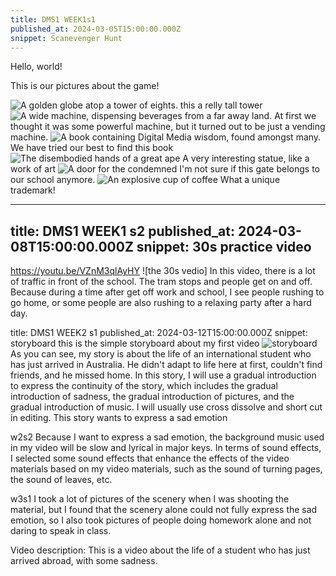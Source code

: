 ```yaml
---
title: DMS1 WEEK1s1
published_at: 2024-03-05T15:00:00.000Z
snippet: Scanevenger Hunt
---
```


Hello, world!

This is our pictures about the game!

![A golden globe atop a tower of eights.](/w01s1/01.jpg)
this a relly tall tower
![A wide machine, dispensing beverages from a far away land.](/w01s1/02.jpg)
At first we thought it was some powerful machine, but it turned out to be just a vending machine.
![A book containing Digital Media wisdom, found amongst many.](/w01s1/03.jpg)
We have tried our best to find this book
![The disembodied hands of a great ape](/w01s1/06.jpg)
A very interesting statue, like a work of art
![A door for the condemned](/w01s1/04.jpg)
I'm not sure if this gate belongs to our school anymore.
![An explosive cup of coffee](/w01s1/05.jpg)
What a unique trademark!

---
title: DMS1 WEEK1 s2
published_at: 2024-03-08T15:00:00.000Z
snippet: 30s practice video
---
https://youtu.be/VZnM3qlAyHY
![the 30s vedio]
In this video, there is a lot of traffic in front of the school. The tram stops and people get on and off. Because during a time after get off work and school, I see people rushing to go home, or some people are also rushing to a relaxing party after a hard day.

title: DMS1 WEEK2 s1
published_at: 2024-03-12T15:00:00.000Z
snippet: storyboard
this is the simple storyboard about my first video
![storyboard](/w01s2/s2s2.png)
As you can see, my story is about the life of an international student who has just arrived in Australia. 
He didn't adapt to life here at first, couldn't find friends, and he missed home.
In this story, I will use a gradual introduction to express the continuity of the story, which includes the gradual introduction of sadness, the gradual introduction of pictures, and the gradual introduction of music.
I will usually use cross dissolve and short cut in editing.
This story wants to express a sad emotion

w2s2
Because I want to express a sad emotion, the background music used in my video will be slow and lyrical in major keys.
In terms of sound effects, I selected some sound effects that enhance the effects of the video materials based on my video materials, such as the sound of turning pages, the sound of leaves, etc.

w3s1
I took a lot of pictures of the scenery when I was shooting the material, but I found that the scenery alone could not fully express the sad emotion, so I also took pictures of people doing homework alone and not daring to speak in class.

Video description: This is a video about the life of a student who has just arrived abroad, with some sadness.

